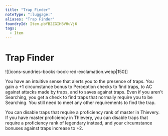 ```yaml
---
title: "Trap Finder"
noteType: ":luggage:"
aliases: "Trap Finder"
foundryId: Item.pbYB2ZGIHBVHuVj6
tags:
  - Item
---
```


# Trap Finder
![[icons-sundries-books-book-red-exclamation.webp|150]]

You have an intuitive sense that alerts you to the presence of traps. You gain a +1 circumstance bonus to Perception checks to find traps, to AC against attacks made by traps, and to saves against traps. Even if you aren't Searching, you get a check to find traps that normally require you to be Searching. You still need to meet any other requirements to find the trap.

You can disable traps that require a proficiency rank of master in Thievery. If you have master proficiency in Thievery, you can disable traps that require a proficiency rank of legendary instead, and your circumstance bonuses against traps increase to +2.
